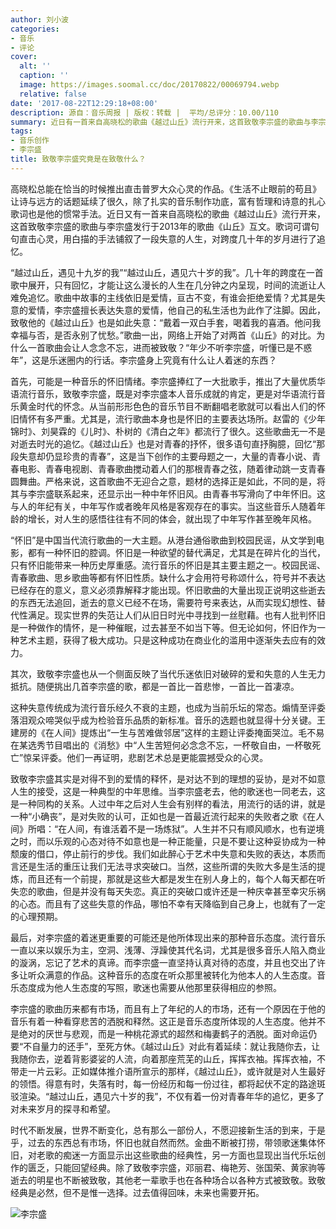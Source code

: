 ```yaml
---
author: 刘小波
categories:
- 音乐
- 评论
cover:
  alt: ''
  caption: ''
  image: https://images.soomal.cc/doc/20170822/00069794.webp
  relative: false
date: '2017-08-22T12:29:18+08:00'
description: 源自：音乐周报 | 版权：转载 |  平均/总评分：10.00/110
summary: 近日有一首来自高晓松的歌曲《越过山丘》流行开来，这首致敬李宗盛的歌曲与李宗盛发行于2013年的歌曲《山丘》互文。歌词可谓句句直击心灵，用白描的手法铺叙了一段失意的人生，对跨度几十年的岁月进行了追忆……
tags:
- 音乐创作
- 李宗盛
title: 致敬李宗盛究竟是在致敬什么？
---
```


高晓松总能在恰当的时候推出直击普罗大众心灵的作品。《生活不止眼前的苟且》让诗与远方的话题延续了很久，除了扎实的音乐制作功底，富有哲理和诗意的扎心歌词也是他的惯常手法。近日又有一首来自高晓松的歌曲《越过山丘》流行开来，这首致敬李宗盛的歌曲与李宗盛发行于2013年的歌曲《山丘》互文。歌词可谓句句直击心灵，用白描的手法铺叙了一段失意的人生，对跨度几十年的岁月进行了追忆。

“越过山丘，遇见十九岁的我”“越过山丘，遇见六十岁的我”。几十年的跨度在一首歌中展开，只有回忆，才能让这么漫长的人生在几分钟之内呈现，时间的流逝让人难免追忆。歌曲中故事的主线依旧是爱情，亘古不变，有谁会拒绝爱情？尤其是失意的爱情，李宗盛擅长表达失意的爱情，他自己的私生活也为此作了注脚。因此，致敬他的《越过山丘》也是如此失意：“戴着一双白手套，喝着我的喜酒。他问我幸福与否，是否永别了忧愁。”歌曲一出，网络上开始了对两首《山丘》的对比。为什么一首歌曲会让人念念不忘，进而被致敬？“年少不听李宗盛，听懂已是不惑年”，这是乐迷圈内的行话。李宗盛身上究竟有什么让人着迷的东西？

首先，可能是一种音乐的怀旧情绪。李宗盛捧红了一大批歌手，推出了大量优质华语流行音乐，致敬李宗盛，既是对李宗盛本人音乐成就的肯定，更是对华语流行音乐黄金时代的怀念。从当前形形色色的音乐节目不断翻唱老歌就可以看出人们的怀旧情怀有多严重。尤其是，流行歌曲本身也是怀旧的主要表达场所。赵雷的《少年锦时》、刘昊霖的《儿时》、朴树的《清白之年》都流行了很久。这些歌曲无一不是对逝去时光的追忆。《越过山丘》也是对青春的抒怀，很多语句直抒胸臆，回忆“那段失意却仍显珍贵的青春”，这是当下创作的主要母题之一，大量的青春小说、青春电影、青春电视剧、青春歌曲搅动着人们的那根青春之弦，随着律动跳一支青春圆舞曲。严格来说，这首歌曲不无迎合之意，题材的选择正是如此，不同的是，将其与李宗盛联系起来，还显示出一种中年怀旧风。由青春书写滑向了中年怀旧。这与人的年纪有关，中年写作或者晚年风格是客观存在的事实。当这些音乐人随着年龄的增长，对人生的感悟往往有不同的体会，就出现了中年写作甚至晚年风格。

“怀旧”是中国当代流行歌曲的一大主题。从港台通俗歌曲到校园民谣，从文学到电影，都有一种怀旧的腔调。怀旧是一种欲望的替代满足，尤其是在碎片化的当代，只有怀旧能带来一种历史厚重感。流行音乐的怀旧是其主要主题之一。校园民谣、青春歌曲、思乡歌曲等都有怀旧性质。缺什么才会用符号称颂什么，符号并不表达已经存在的意义，意义必须靠解释才能出现。怀旧歌曲的大量出现正说明这些逝去的东西无法追回，逝去的意义已经不在场，需要符号来表达，从而实现幻想性、替代性满足。现实世界的失范让人们从旧日时光中寻找到一丝慰藉。也有人批判怀旧是一种做作的情怀，是一种催眠，过去甚至不如当下等。但无论如何，怀旧作为一种艺术主题，获得了极大成功。只是这种成功在商业化的滥用中逐渐失去应有的效力。

其次，致敬李宗盛也从一个侧面反映了当代乐迷依旧对破碎的爱和失意的人生无力抵抗。随便挑出几首李宗盛的歌，都是一首比一首悲惨，一首比一首凄凉。

这种失意传统成为流行音乐经久不衰的主题，也成为当前乐坛的常态。煽情至评委落泪观众啼哭似乎成为检验音乐品质的新标准。音乐的选题也就显得十分关键。王建房的《在人间》提炼出“一生与苦难做邻居”这样的主题让评委掩面哭泣。毛不易在某选秀节目唱出的《消愁》中“人生苦短何必念念不忘，一杯敬自由，一杯敬死亡”惊呆评委。他们一再证明，悲剧艺术总是更能震撼受众的心灵。

致敬李宗盛其实是对得不到的爱情的释怀，是对达不到的理想的妥协，是对不如意人生的接受，这是一种典型的中年思维。当李宗盛老去，他的歌迷也一同老去，这是一种同构的关系。人过中年之后对人生会有别样的看法，用流行的话的讲，就是一种“小确丧”，是对失败的认可，正如也是一首最近流行起来的失败者之歌《在人间》所唱：“在人间，有谁活着不是一场炼狱”。人生并不只有顺风顺水，也有逆境之时，而以乐观的心态对待不如意也是一种正能量，只是不要让这种妥协成为一种颓废的借口，停止前行的步伐。我们如此醉心于艺术中失意和失败的表达，本质而言还是生活的重压让我们无法寻求突破口。当然，这些所谓的失败大多是生活的提炼，而且还有一个前提，那就是这些大都是发生在别人身上的，每个人每天都在听失恋的歌曲，但是并没有每天失恋。真正的突破口或许还是一种庆幸甚至幸灾乐祸的心态。而且有了这些失意的作品，哪怕不幸有天降临到自己身上，也就有了一定的心理预期。

最后，对李宗盛的着迷更重要的可能还是他所体现出来的那种音乐态度。流行音乐一直以来以娱乐为主，空洞、浅薄、浮躁使其代名词，尤其是很多音乐人陷入商业的漩涡，忘记了艺术的真谛。而李宗盛一直坚持认真对待的态度，并且也交出了许多让听众满意的作品。这种音乐的态度在听众那里被转化为他本人的人生态度。音乐态度成为他人生态度的写照，歌迷也需要从他那里获得相应的参照。

李宗盛的歌曲历来都有市场，而且有上了年纪的人的市场，还有一个原因在于他的音乐有着一种看穿悲苦的洒脱和释然。这正是音乐态度所体现的人生态度。他并不是绝对的厌世与悲观，而是一种桃花源式的超然和梅妻鹤子的洒脱。面对命运仍要“不自量力的还手”，至死方休。《越过山丘》对此有着延续：就让我随你去，让我随你去，逆着背影婆娑的人流，向着那座荒芜的山丘，挥挥衣袖。挥挥衣袖，不带走一片云彩。正如媒体推介语所宣示的那样，《越过山丘》，或许就是对人生最好的领悟。得意有时，失落有时，每一份经历和每一份过往，都将起伏不定的路途斑驳渲染。“越过山丘，遇见六十岁的我”，不仅有着一份对青春年华的追忆，更多了对未来岁月的探寻和希望。

时代不断发展，世界不断变化，总有那么一部份人，不愿迎接新生活的到来，于是乎，过去的东西总有市场，怀旧也就自然而然。金曲不断被打捞，带领歌迷集体怀旧，对老歌的痴迷一方面显示出这些歌曲的经典性，另一方面也显现出当代乐坛创作的匮乏，只能回望经典。除了致敬李宗盛，邓丽君、梅艳芳、张国荣、黄家驹等逝去的明星也不断被致敬，其他老一辈歌手也在各种场合以各种方式被致敬。致敬经典是必然，但不是惟一选择。过去值得回味，未来也需要开拓。

![李宗盛](https://images.soomal.cc/doc/20170822/00069794.webp)